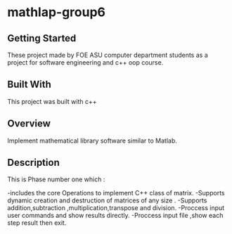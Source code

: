 # mathlap-group6

## Getting Started

These project made by FOE ASU computer department students as a project for software engineering and c++ oop course.

## Built With
This project was built with c++

## Overview
Implement mathematical library software similar to Matlab.

## Description

This is Phase number one which :

-includes the core Operations to implement C++ class of matrix.
-Supports dynamic creation and 	destruction of matrices of any size .
-Supports addition,subtraction ,multiplication,transpose and division.
-Proccess input user commands and show results directly.
-Proccess input file ,show each step result then exit. 




